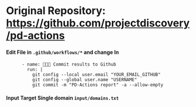 # Original Repository: https://github.com/projectdiscovery/pd-actions

#### Edit File in `.github/workflows/*` and change In

```
      - name: 👨🏻‍💻 Commit results to Github
        run: |
          git config --local user.email "YOUR_EMAIL_GITHUB"
          git config --global user.name "USERNAME"
          git commit -m "PD-Actions report" -a --allow-empty
```

#### Input Target Single domain `input/domains.txt`
